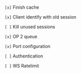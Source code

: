 `[x]` Finish cache

`[x]` Client identify with old session

`[ ]` Kill unused sessions

`[x]` OP 2 queue

`[x]` Port configuration

`[ ]` Authentication

`[ ]` WS Ratelimit
